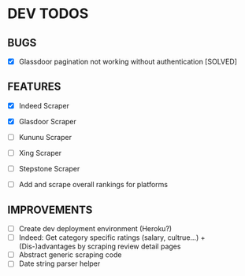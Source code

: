 # DEV TODOS

## BUGS
- [x] Glassdoor pagination not working without authentication [SOLVED]
## FEATURES
- [x] Indeed Scraper
- [x] Glasdoor Scraper
- [ ] Kununu Scraper
- [ ] Xing Scraper
- [ ] Stepstone Scraper
- [ ] Add and scrape overall rankings for platforms


## IMPROVEMENTS
- [ ] Create dev deployment environment (Heroku?)
- [ ] Indeed: Get category specific ratings (salary, cultrue...) + (Dis-)advantages by scraping review detail pages
- [ ] Abstract generic scraping code
- [ ] Date string parser helper